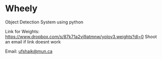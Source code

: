 # Wheely
Object Detection System using python

Link for Weights: https://www.dropbox.com/s/87k71a2vj9atmnw/yolov3.weights?dl=0
Shoot an email if link doesnt work

Email: ufshaik@mun.ca

